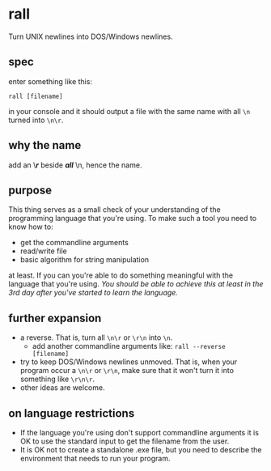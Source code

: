 # rall
Turn UNIX newlines into DOS/Windows newlines.

spec
---

enter something like this:

` rall [filename] `

in your console and it should output a file with the same name with all `\n` turned into `\n\r`.

why the name
---

add an \\***r*** beside ***all*** \n, hence the name.

purpose
---

This thing serves as a small check of your understanding of the programming
language that you're using. To make such a tool you need to know how to:

- get the commandline arguments
- read/write file
- basic algorithm for string manipulation
 
at least. If you can you're able to do something meaningful with the language
that you're using. *You should be able to achieve this at least in the 3rd day
after you've started to learn the language.*

further expansion
---

- a reverse. That is, turn all ` \n\r ` or ` \r\n ` into ` \n `.
  - add another commandline arguments like:
    ` rall --reverse [filename] `
- try to keep DOS/Windows newlines unmoved. That is, when your program occur a ` \n\r `
  or ` \r\n `, make sure that it won't turn it into something like ` \r\n\r `.
- other ideas are welcome.

on language restrictions
---

- If the language you're using don't support commandline arguments it is OK to
  use the standard input to get the filename from the user.
- It is OK not to create a standalone .exe file, but you need to describe the
  environment that needs to run your program.
